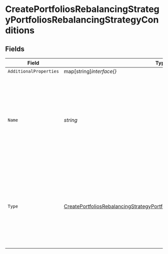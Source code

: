 # CreatePortfoliosRebalancingStrategyPortfoliosRebalancingStrategyConditions


## Fields

| Field                                                                                                                                                                                       | Type                                                                                                                                                                                        | Required                                                                                                                                                                                    | Description                                                                                                                                                                                 |
| ------------------------------------------------------------------------------------------------------------------------------------------------------------------------------------------- | ------------------------------------------------------------------------------------------------------------------------------------------------------------------------------------------- | ------------------------------------------------------------------------------------------------------------------------------------------------------------------------------------------- | ------------------------------------------------------------------------------------------------------------------------------------------------------------------------------------------- |
| `AdditionalProperties`                                                                                                                                                                      | map[string]*interface{}*                                                                                                                                                                    | :heavy_minus_sign:                                                                                                                                                                          | N/A                                                                                                                                                                                         |
| `Name`                                                                                                                                                                                      | *string*                                                                                                                                                                                    | :heavy_check_mark:                                                                                                                                                                          | The type of the ID used in the request.<br/>* ISIN - International Securities Identification Number<br/>* UPVEST - UPVEST's unique instrument identifier                                    |
| `Type`                                                                                                                                                                                      | [CreatePortfoliosRebalancingStrategyPortfoliosRebalancingStrategyConditionsType](../../models/operations/createportfoliosrebalancingstrategyportfoliosrebalancingstrategyconditionstype.md) | :heavy_check_mark:                                                                                                                                                                          | The type of the strategy used in the request.<br/>* DRIFT - Trigger by drift percentage<br/>* SCHEDULED - Trigger by scheduled date                                                         |